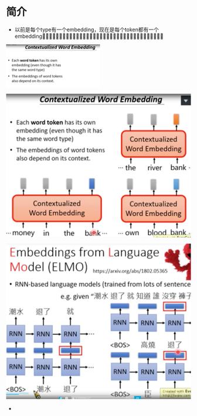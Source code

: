 # 简介

- 以前是每个type有一个embedding，现在是每个token都有一个embedding

<img src="../yaolinxia.github.io/img/image-20200729235728194.png" alt="image-20200729235728194" style="zoom:25%;" />



![image-20200729235909839](../yaolinxia.github.io/img/image-20200729235909839.png)

![image-20200730000727727](../yaolinxia.github.io/img/image-20200730000727727.png)

-  

  

  

  